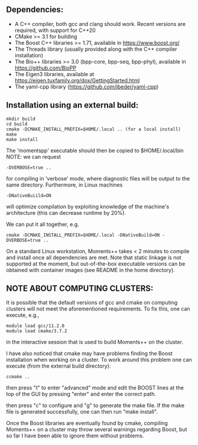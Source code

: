 ## Dependencies:
- A C++ compiler, both gcc and clang should work. Recent versions are required, with support for C++20
- CMake >= 3.1 for building
- The Boost C++ libraries >= 1.71, available in https://www.boost.org/
- The Threads library (usually provided along with the C++ compiler installation)
- The Bio++ libraries >= 3.0 (bpp-core, bpp-seq, bpp-phyl), available in https://github.com/BioPP
- The Eigen3 libraries, available at https://eigen.tuxfamily.org/dox/GettingStarted.html
- The yaml-cpp library (https://github.com/jbeder/yaml-cpp)

## Installation using an external build:

```
mkdir build
cd build
cmake -DCMAKE_INSTALL_PREFIX=$HOME/.local .. (for a local install)
make
make install
```

The 'momentspp' executable should then be copied to $HOME/.local/bin 
NOTE: we can request 

```
-DVERBOSE=true ..
```

for compiling in 'verbose' mode, where diagnostic files will be output to the same directory. Furthermore, in Linux machines

```
-DNativeBuiild=ON
```

will optimize compilation by exploiting knowledge of the machine's architecture (this can decrease runtime by 20%).

We can put it all together, e.g.

```
cmake -DCMAKE_INSTALL_PREFIX=$HOME/.local -DNativeBuild=ON -DVERBOSE=true ..
```

On a standard Linux workstation, Moments++ takes < 2 minutes to compile and install once all dependencies are met. Note that static linkage is not supported at the moment, but out-of-the-box executable versions can be obtained with container images (see README in the home directory).

## NOTE ABOUT COMPUTING CLUSTERS:

It is possible that the default versions of gcc and cmake on computing clusters will not meet the aforementioned requirements.
To fix this, one can execute, e.g.,

```
module load gcc/11.2.0
module load cmake/3.7.2
```

in the interactive session that is used to build Moments++ on the cluster.

I have also noticed that cmake may have problems finding the Boost installation when working on a cluster.
To work around this problem one can execute (from the external build directory):

```
ccmake ..
```

then press "t" to enter "advanced" mode and edit the BOOST lines at the top of the GUI by pressing "enter" and enter the correct path.

then press "c" to configure and "g" to generate the make file. If the make file is generated successfully, one can then run "make install".

Once the Boost libraries are eventually found by cmake, compiling Moments++ on a cluster may throw several warnings regarding Boost, but so far I have been able to ignore them without problems.

